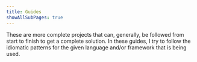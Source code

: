 ```yaml
---
title: Guides
showAllSubPages: true
---
```


These are more complete projects that can, generally, be followed from start to finish to get a complete solution. In
these guides, I try to follow the idiomatic patterns for the given language and/or framework that is being used.
